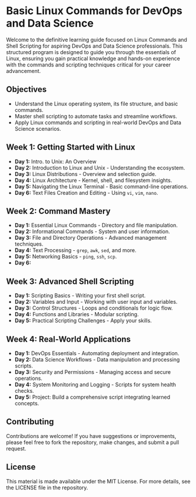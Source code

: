 # Basic Linux Commands for DevOps and Data Science

Welcome to the definitive learning guide focused on Linux Commands and Shell Scripting for aspiring DevOps and Data Science professionals. This structured program is designed to guide you through the essentials of Linux, ensuring you gain practical knowledge and hands-on experience with the commands and scripting techniques critical for your career advancement.


## Objectives

- Understand the Linux operating system, its file structure, and basic commands.
- Master shell scripting to automate tasks and streamline workflows.
- Apply Linux commands and scripting in real-world DevOps and Data Science scenarios.

## Week 1: Getting Started with Linux

- **Day 1:** Intro. to Unix: An Overview
- **Day 2:** Introduction to Linux and Unix - Understanding the ecosystem.
- **Day 3:** Linux Distributions - Overview and selection guide.
- **Day 4:** Linux Architecture - Kernel, shell, and filesystem insights.
- **Day 5:** Navigating the Linux Terminal - Basic command-line operations.
- **Day 6:** Text Files Creation and Editing - Using `vi`, `vim`, `nano`.


## Week 2: Command Mastery

- **Day 1:** Essential Linux Commands - Directory and file manipulation.
- **Day 2:** Informational Commands - System and user information.
- **Day 3:** File and Directory Operations - Advanced management techniques.
- **Day 4:** Text Processing - `grep`, `awk`, `sed`, and more.
- **Day 5:** Networking Basics - `ping`, `ssh`, `scp`.
- **Day 6:** 

## Week 3: Advanced Shell Scripting

- **Day 1:** Scripting Basics - Writing your first shell script.
- **Day 2:** Variables and Input - Working with user input and variables.
- **Day 3:** Control Structures - Loops and conditionals for logic flow.
- **Day 4:** Functions and Libraries - Modular scripting.
- **Day 5:** Practical Scripting Challenges - Apply your skills.

## Week 4: Real-World Applications

- **Day 1:** DevOps Essentials - Automating deployment and integration.
- **Day 2:** Data Science Workflows - Data manipulation and processing scripts.
- **Day 3:** Security and Permissions - Managing access and secure operations.
- **Day 4:** System Monitoring and Logging - Scripts for system health checks.
- **Day 5:** Project: Build a comprehensive script integrating learned concepts.

## Contributing

Contributions are welcome! If you have suggestions or improvements, please feel free to fork the repository, make changes, and submit a pull request.

## License

This material is made available under the MIT License. For more details, see the LICENSE file in the repository.


